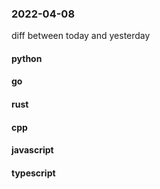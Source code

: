 ### 2022-04-08
diff between today and yesterday

#### python

#### go

#### rust

#### cpp

#### javascript

#### typescript
